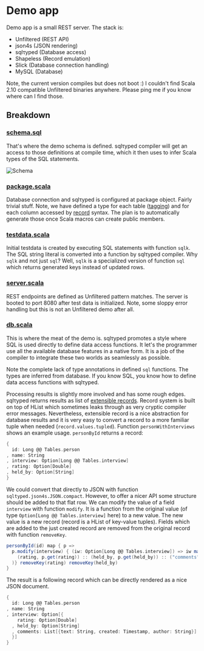 Demo app
========

Demo app is a small REST server. The stack is:

* Unfiltered (REST API)
* json4s (JSON rendering)
* sqlτyped (Database access)
* Shapeless (Record emulation)
* Slick (Database connection handling)
* MySQL (Database)

Note, the current version compiles but does not boot :) I couldn't find Scala 2.10 compatible Unfiltered binaries anywhere. Please ping me if you know where can I find those.

Breakdown
---------

### [schema.sql](https://github.com/jonifreeman/sqltyped/blob/master/demo/src/main/resources/schema.sql) ###

That's where the demo schema is defined. sqlτyped compiler will get an access to those definitions at compile time, which it then uses to infer Scala types of the SQL statements.

![Schema](http://yuml.me/d0e5d450)


### [package.scala](https://github.com/jonifreeman/sqltyped/blob/master/demo/src/main/scala/package.scala) ###

Database connection and sqlτyped is configured at package object. Fairly trivial stuff. Note, we have defined a type for each table ([tagging](https://github.com/jonifreeman/sqltyped/wiki/User-guide#wiki-tagging)) and for each column accessed by [record](https://github.com/jonifreeman/sqltyped/wiki/User-guide#wiki-records) syntax. The plan is to automatically generate those once Scala macros can create public members. 

### [testdata.scala](https://github.com/jonifreeman/sqltyped/blob/master/demo/src/main/scala/testdata.scala) ###

Initial testdata is created by executing SQL statements with function ```sqlk```. The SQL string literal is converted into a function by sqlτyped compiler. Why ```sqlk``` and not just ```sql```? Well, ```sqlk``` is a specialized version of function ```sql``` which returns generated keys instead of updated rows.

### [server.scala](https://github.com/jonifreeman/sqltyped/blob/master/demo/src/main/scala/server.scala) ###

REST endpoints are defined as Unfiltered pattern matches. The server is booted to port 8080 after test data is initialized. Note, some sloppy error handling but this is not an Unfiltered demo after all.

### [db.scala](https://github.com/jonifreeman/sqltyped/blob/master/demo/src/main/scala/db.scala) ###

This is where the meat of the demo is. sqlτyped promotes a style where SQL is used directly to define data access functions. It let's the programmer use all the available database features in a native form. It is a job of the compiler to integrate these two worlds as seamlessly as possible.

Note the complete lack of type annotations in defined ```sql``` functions. The types are inferred from database. If you know SQL, you know how to define data access functions with sqlτyped.

Processing results is slightly more involved and has some rough edges. sqlτyped returns results as list of [extensible records](https://github.com/jonifreeman/sqltyped/wiki/User-guide#wiki-records). Record system is built on top of HList which sometimes leaks through as very cryptic compiler error messages. Nevertheless, extensible record is a nice abstraction for database results and it is very easy to convert a record to a more familiar tuple when needed (```record.values.tupled```). Function ```personWithInterviews``` shows an example usage. ```personById``` returns a record:

```scala
{
  id: Long @@ Tables.person
, name: String
, interview: Option[Long @@ Tables.interview]
, rating: Option[Double]
, held_by: Option[String]
}
```

We could convert that directly to JSON with function ```sqltyped.json4s.JSON.compact```. However, to offer a nicer API some structure should be added to that flat row. We can modify the value of a field ```interview``` with function ```modify```. It is a function from the original value (of type ```Option[Long @@ Tables.interview]``` here) to a new value. The new value is a new record (record is a HList of key-value tuples). Fields which are added to the just created record are removed from the original record with function ```removeKey```.

```scala
personById(id) map { p =>
  p.modify(interview) { (iw: Option[Long @@ Tables.interview]) => iw map (i =>
    (rating, p.get(rating)) :: (held_by, p.get(held_by)) :: ("comments", comments(i)) :: HNil
  )} removeKey(rating) removeKey(held_by)
}
```

The result is a following record which can be directly rendered as a nice JSON document.

```scala
{
  id: Long @@ Tables.person
, name: String
, interview: Option[{
    rating: Option[Double]
  , held_by: Option[String]
  , comments: List[{text: String, created: Timestamp, author: String}]
  }]
}
```

